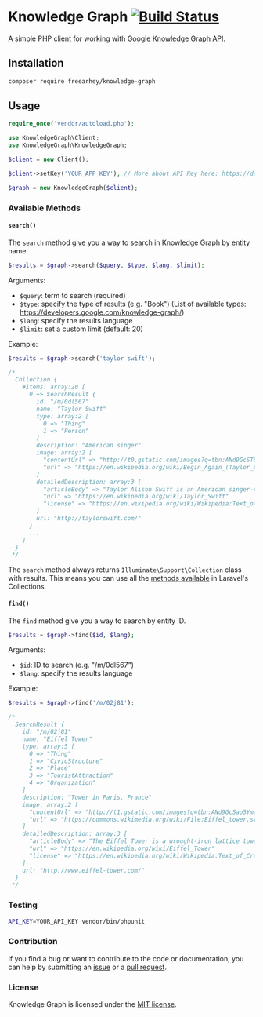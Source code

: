 Knowledge Graph [![Build Status](https://travis-ci.org/freearhey/knowledge-graph.svg?branch=master)](https://travis-ci.org/freearhey/knowledge-graph)
===============

A simple PHP client for working with [Google Knowledge Graph API](https://developers.google.com/knowledge-graph/).

## Installation

```sh
composer require freearhey/knowledge-graph
```

## Usage

```php
require_once('vendor/autoload.php');

use KnowledgeGraph\Client;
use KnowledgeGraph\KnowledgeGraph;

$client = new Client();

$client->setKey('YOUR_APP_KEY'); // More about API Key here: https://developers.google.com/knowledge-graph/how-tos/authorizing

$graph = new KnowledgeGraph($client);
```

### Available Methods

#### `search()`

The `search` method give you a way to search in Knowledge Graph by entity name.

```php
$results = $graph->search($query, $type, $lang, $limit);
```

Arguments:

- `$query`: term to search (required)
- `$type`: specify the type of results (e.g. "Book") (List of available types: https://developers.google.com/knowledge-graph/)
- `$lang`: specify the results language
- `$limit`: set a custom limit (default: 20)

Example:

```php
$results = $graph->search('taylor swift');

/*
  Collection {
    #items: array:20 [
      0 => SearchResult {
        id: "/m/0dl567"
        name: "Taylor Swift"
        type: array:2 [
          0 => "Thing"
          1 => "Person"
        ]
        description: "American singer"
        image: array:2 [
          "contentUrl" => "http://t0.gstatic.com/images?q=tbn:ANd9GcST848UJ0u31E6aoQfb2nnKZFyad7rwNF0ZLOCACGpu4jnboEzV"
          "url" => "https://en.wikipedia.org/wiki/Begin_Again_(Taylor_Swift_song)"
        ]
        detailedDescription: array:3 [
          "articleBody" => "Taylor Alison Swift is an American singer-songwriter. As one of the world's leading contemporary recording artists, she is known for narrative songs about her p ▶"
          "url" => "https://en.wikipedia.org/wiki/Taylor_Swift"
          "license" => "https://en.wikipedia.org/wiki/Wikipedia:Text_of_Creative_Commons_Attribution-ShareAlike_3.0_Unported_License"
        ]
        url: "http://taylorswift.com/"
      }
      ...
    ]
  }
 */
```

The `search` method always returns `Illuminate\Support\Collection` class with results. This means you can use all the [methods available](https://laravel.com/docs/5.6/collections#available-methods) in Laravel's Collections.

#### `find()`

The `find` method give you a way to search by entity ID.

```php
$results = $graph->find($id, $lang);
```

Arguments:

- `$id`: ID to search (e.g. "/m/0dl567")
- `$lang`: specify the results language

Example:

```php
$results = $graph->find('/m/02j81');

/*
  SearchResult { 
    id: "/m/02j81"
    name: "Eiffel Tower"
    type: array:5 [
      0 => "Thing"
      1 => "CivicStructure"
      2 => "Place"
      3 => "TouristAttraction"
      4 => "Organization"
    ]
    description: "Tower in Paris, France"
    image: array:2 [
      "contentUrl" => "http://t1.gstatic.com/images?q=tbn:ANd9GcSao5YmaJqJVcSi60m9ypkaIC6bjKVJdoocuGBzgyTIu4MaMJ-t"
      "url" => "https://commons.wikimedia.org/wiki/File:Eiffel_tower.svg"
    ]
    detailedDescription: array:3 [
      "articleBody" => "The Eiffel Tower is a wrought-iron lattice tower on the Champ de Mars in Paris, France. It is named after the engineer Gustave Eiffel, whose company designed an ▶"
      "url" => "https://en.wikipedia.org/wiki/Eiffel_Tower"
      "license" => "https://en.wikipedia.org/wiki/Wikipedia:Text_of_Creative_Commons_Attribution-ShareAlike_3.0_Unported_License"
    ]
    url: "http://www.eiffel-tower.com/"
  }
 */
```

### Testing

```sh
API_KEY=YOUR_API_KEY vendor/bin/phpunit
```

### Contribution

If you find a bug or want to contribute to the code or documentation, you can help by submitting an [issue](https://github.com/freearhey/knowledge-graph/issues) or a [pull request](https://github.com/freearhey/knowledge-graph/pulls).

### License
Knowledge Graph is licensed under the [MIT license](http://opensource.org/licenses/MIT).